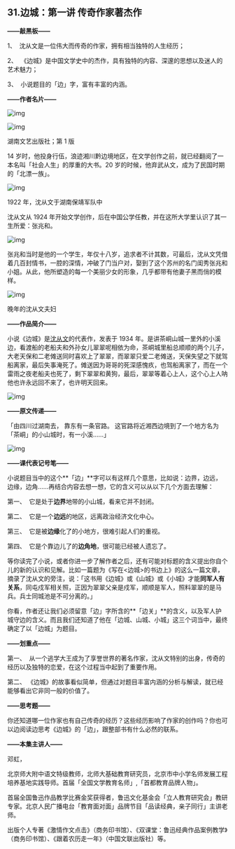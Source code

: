 ## 31.边城：第一讲 传奇作家著杰作
**——敲黑板——**


1、  沈从文是一位伟大而传奇的作家，拥有相当独特的人生经历；


2、  《边城》是中国文学史中的杰作，具有独特的内容、深邃的思想以及迷人的艺术魅力；


3、  小说题目的「边」字，富有丰富的内涵。


**——作者名片——**


  



![img](https://pic3.zhimg.com/v2-28d628492ebe6b0bca4b41c4d25a667c.webp)

  



![img](https://pic1.zhimg.com/v2-f269d1c4dbf63f73929584363d939523.webp)

  



湖南文艺出版社；第 1 版


14 岁时，他投身行伍，浪迹湘川黔边境地区，在文学创作之前，就已经翻阅了一本名叫「社会人生」的厚重的大书。20 岁的时候，他弃武从文，成为了民国时期的「北漂一族」。


  



![img](https://pic4.zhimg.com/v2-19625b36e58fa5ca6646e165db753b9d.webp)

  



1922 年，沈从文于湖南保靖军队中


沈从文从 1924 年开始文学创作，后在中国公学任教，并在这所大学里认识了其一生所爱：张兆和。


  



![img](https://pic2.zhimg.com/v2-355da108f9ab21577f3f7039b8e31345.webp)

  



张兆和当时是他的一个学生，年仅十八岁，追求者不计其数，可最后，沈从文凭借着几百封情书，一腔的深情，冲破了门当户对，娶到了这个苏州的名门闺秀张兆和小姐。从此，他所塑造的每一个美丽少女的形象，几乎都带有他妻子黑而俏的模样。


  



![img](https://pic4.zhimg.com/v2-8d90f605f870892cf704fd4c3e0e9d53.webp)

  



晚年的沈从文夫妇


**——作品简介——**


小说《边城》是[沈从文](https://baike.baidu.com/item/%E6%B2%88%E4%BB%8E%E6%96%87)的代表作，发表于 1934 年。是讲茶峒山城一里外的小溪边，看渡船的老船夫和外孙女儿翠翠呢相依为命，茶峒城里船总顺顺的两个儿子，大老天保和二老傩送同时喜欢上了翠翠，而翠翠只爱二老傩送，天保失望之下就驾船离家，最后失事淹死了。傩送因为哥哥的死深感愧疚，也驾船离家了，而在一个雷雨之夜老船夫也死了，剩下翠翠和黄狗，最后，翠翠等着心上人，这个心上人呐他也许永远回不来了，也许明天回来。


  



![img](https://pic1.zhimg.com/v2-a0acd82f13a7a0f8cf653fb595894607.webp)

  



**——原文传递——**


「由四川过湖南去， 靠东有一条官路。 这官路将近湘西边境到了一个地方名为「茶峒」的小山城时，有一小溪……」


  



![img](https://pic4.zhimg.com/v2-6c7a84ace69c29ea43ba196efe39fb66.webp)

  



**——课代表记号笔——**


小说题目当中的这个**「边」**字可以有这样几个意思，比如说：边界，边远，边缘，边角……再结合内容去想一想，它的含义可以从以下几个方面去理解：


第一、  它是处于**边界**地带的小山城，看来它并不封闭。


第二、  它是一个**边远**的地区，远离政治经济文化中心。


第三、  它是被**边缘**化了的小地方，很难引起人们的重视。


第四、  它是个靠边儿了的**边角地**，很可能已经被人遗忘了。


等你读完了小说，或者你进一步了解作者之后，还有可能对标题的含义提出你自个儿的新的认识和见解。比如一篇题为《写在<边城>的书边上》的这么一篇文章，摘录了沈从文的旁注，说：「这书用《边城》或《山城》或《小城》才能**同军人有关系**，同屯戍军相关照，正因为翠翠父亲是戍军，顺顺是军人，照料翠翠的是马兵。兵士同城池是不可分离的。」


你看，作者还让我们必须留意「边」字所含的**「边关」**的含义，以及军人护城守边的含义。而且我们还知道了他在「边城、山城、小城」这三个词当中，最终确定了以「边城」为题目。


**——划重点——**


第一、  从一个逃学大王成为了享誉世界的著名作家，沈从文特别的出身，传奇的经历以及独特的恋爱，在这个过程当中起到了重要作用。


第二、 《边城》的故事看似简单，但通过对题目丰富内涵的分析与解读，就已经能够看出它非同一般的价值了。


**——思考题——**


你还知道哪一位作家也有自己传奇的经历？这些经历影响了作家的创作吗？你也可以边阅读边思考《边城》的「边」，跟整部书有什么必然的联系。


**——本集主讲人——**


  



邓虹，


北京师大附中语文特级教师，北师大基础教育研究员，北京市中小学名师发展工程培养基地实践导师。首届「全国文学教育名师」,「首都教育品牌人物」。


首届全国鲁迅作品教学比赛金奖获得者，鲁迅文化基金会「立人教育研究会」教研专家。北京人民广播电台「教育面对面」品牌节目「品读经典，亲子同行」主讲老师。


出版个人专著《激情作文点击》（商务印书馆）、《双课堂：鲁迅经典作品案例教学》（商务印书馆）、《跟着农历走一年》（中国文联出版社）等。

